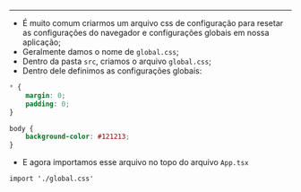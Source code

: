 ___
- É muito comum criarmos um arquivo css de configuração para resetar as configurações do navegador e configurações globais em nossa aplicação;
- Geralmente damos o nome de `global.css`;
- Dentro da pasta `src`, criamos o arquivo `global.css`;
- Dentro dele definimos as configurações globais:
```css
* {
	margin: 0;
	padding: 0;
}

body {
	background-color: #121213;
}
```
- E agora importamos esse arquivo no topo do arquivo `App.tsx`
```tsx
import './global.css'
```